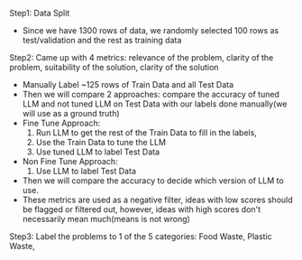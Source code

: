 Step1: Data Split
- Since we have 1300 rows of data, we randomly selected 100 rows as test/validation and the rest as training data

Step2: Came up with 4 metrics: relevance of the problem, clarity of the problem, suitability of the solution, clarity of the solution
- Manually Label ~125 rows of Train Data and all Test Data
- Then we will compare 2 approaches: compare the accuracy of tuned LLM and not tuned LLM on Test Data with our labels done manually(we will use as a ground truth)
- Fine Tune Approach:
  1. Run LLM to get the rest of the Train Data to fill in the labels,
  2. Use the Train Data to tune the LLM
  3. Use tuned LLM to label Test Data
- Non Fine Tune Approach:
  1. Use LLM to label Test Data
- Then we will compare the accuracy to decide which version of LLM to use.
- These metrics are used as a negative filter, ideas with low scores should be flagged or filtered out, however, ideas with high scores don't necessarily mean much(means is not wrong)
  
Step3: Label the problems to 1 of the 5 categories: Food Waste, Plastic Waste, 
